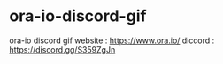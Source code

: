 # ora-io-discord-gif
ora-io discord gif
website : https://www.ora.io/
diccord : https://discord.gg/S359ZgJn
